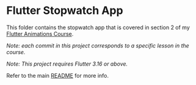 # Flutter Stopwatch App

This folder contains the stopwatch app that is covered in section 2 of my [Flutter Animations Course](https://nnbd.me/fa).

*Note: each commit in this project corresponds to a specific lesson in the course.*

*Note: This project requires Flutter 3.16 or above.*

Refer to the main [README](/README.md) for more info.
